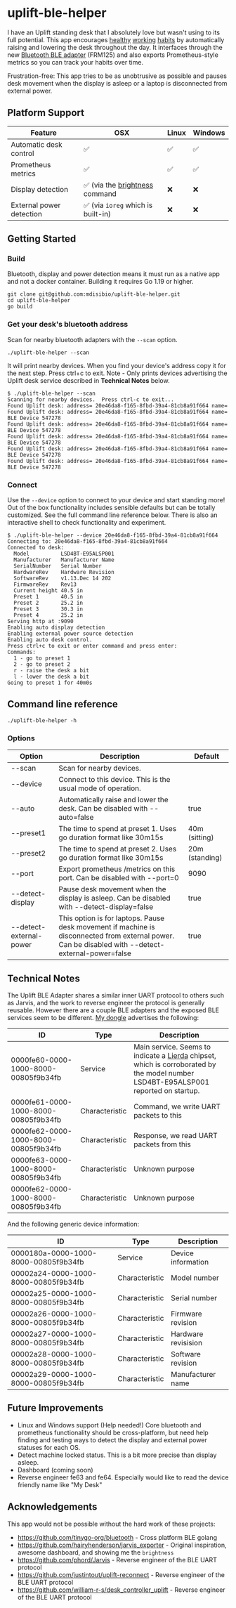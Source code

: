 # uplift-ble-helper

I have an Uplift standing desk that I absolutely love but wasn't using to its full potential.  This app encourages [healthy](https://pubmed.ncbi.nlm.nih.gov/33813968/) [working](https://www.ncbi.nlm.nih.gov/pmc/articles/PMC8582919/) [habits](https://pubmed.ncbi.nlm.nih.gov/33137789/) by automatically raising and lowering the desk throughout the day.  It interfaces through the new [Bluetooth BLE adapter](https://www.upliftdesk.com/bluetooth-adapter-for-uplift-desk/) (FRM125) and also exports Prometheus-style metrics so you can track your habits over time.

Frustration-free:  This app tries to be as unobtrusive as possible and pauses desk movement when the display is asleep or a laptop is disconnected from external power.

## Platform Support

Feature | OSX | Linux | Windows
--------| ----| ------| -------
Automatic desk control | ✅ | ✅ | ✅
Prometheus metrics | ✅| ✅ | ✅
Display detection | ✅ (via the [brightness](https://github.com/nriley/brightness) command | ❌ | ❌
External power detection | ✅ (via `ioreg` which is built-in) | ❌ | ❌

## Getting Started

### Build
Bluetooth, display and power detection means it must run as a native app and not a docker container.  Building it requires Go 1.19 or higher.

```
git clone git@github.com:mdisibio/uplift-ble-helper.git
cd uplift-ble-helper
go build
```

### Get your desk's bluetooth address

Scan for nearby bluetooth adapters with the `--scan` option.
```
./uplift-ble-helper --scan
```

It will print nearby devices. When you find your device's address copy it for the next step.  Press ctrl+c to exit. Note - Only prints devices advertising the Uplift desk service described in __Technical Notes__ below.

```
$ ./uplift-ble-helper --scan
Scanning for nearby devices.  Press ctrl-c to exit...
Found Uplift desk: address= 20e46da8-f165-8fbd-39a4-81cb8a91f664 name= 
Found Uplift desk: address= 20e46da8-f165-8fbd-39a4-81cb8a91f664 name= BLE Device 547278
Found Uplift desk: address= 20e46da8-f165-8fbd-39a4-81cb8a91f664 name= BLE Device 547278
Found Uplift desk: address= 20e46da8-f165-8fbd-39a4-81cb8a91f664 name= BLE Device 547278
Found Uplift desk: address= 20e46da8-f165-8fbd-39a4-81cb8a91f664 name= BLE Device 547278
Found Uplift desk: address= 20e46da8-f165-8fbd-39a4-81cb8a91f664 name= BLE Device 547278
```

### Connect
Use the `--device` option to connect to your device and start standing more!  Out of the box functionality includes sensible defaults but can be totally customized.  See the full command line reference below.  There is also an interactive shell to check functionality and experiment.

```
$ ./uplift-ble-helper --device 20e46da8-f165-8fbd-39a4-81cb8a91f664
Connecting to: 20e46da8-f165-8fbd-39a4-81cb8a91f664
Connected to desk:
  Model          LSD4BT-E95ALSP001
  Manufacturer   Manufacturer Name
  SerialNumber   Serial Number
  HardwareRev    Hardware Revision
  SoftwareRev    v1.13.Dec 14 202
  FirmwareRev    Rev13
  Current height 40.5 in
  Preset 1       40.5 in
  Preset 2       25.2 in
  Preset 3       30.3 in
  Preset 4       25.2 in
Serving http at :9090
Enabling auto display detection
Enabling external power source detection
Enabling auto desk control.
Press ctrl+c to exit or enter command and press enter:
Commands:
  1 - go to preset 1
  2 - go to preset 2
  r - raise the desk a bit
  l - lower the desk a bit
Going to preset 1 for 40m0s
```

## Command line reference

```
./uplift-ble-helper -h
```

### Options
Option | Description | Default
--------| ----| ------
--scan | Scan for nearby devices. |
--device <addr> | Connect to this device. This is the usual mode of operation.  |
--auto | Automatically raise and lower the desk.  Can be disabled with --auto=false | true
--preset1 | The time to spend at preset 1. Uses go duration format like 30m15s | 40m (sitting)
--preset2 | The time to spend at preset 2. Uses go duration format like 30m15s | 20m (standing)
--port | Export prometheus /metrics on this port. Can be disabled with --port=0 | 9090
--detect-display | Pause desk movement when the display is asleep. Can be disabled with --detect-display=false | true
--detect-external-power | This option is for laptops. Pause desk movement if machine is disconnected from external power.  Can be disabled with --detect-external-power=false | true 

## Technical Notes

The Uplift BLE Adapter shares a similar inner UART protocol to others such as Jarvis, and the work to reverse engineer the protocol is generally reusable.  However there are a couple BLE adapters and the exposed BLE services seem to be different. [My dongle](https://www.upliftdesk.com/bluetooth-adapter-for-uplift-desk/) advertises the following:

ID | Type | Description
----- | -- | ------
0000fe60-0000-1000-8000-00805f9b34fb | Service | Main service. Seems to indicate a [Lierda](https://gist.github.com/ariccio/2882a435c79da28ba6035a14c5c65f22#file-bluetoothconstants-ts-L517) chipset, which is corroborated by the model number LSD4BT-E95ALSP001 reported on startup.
0000fe61-0000-1000-8000-00805f9b34fb | Characteristic | Command, we write UART packets to this
0000fe62-0000-1000-8000-00805f9b34fb | Characteristic | Response, we read UART packets from this
0000fe63-0000-1000-8000-00805f9b34fb | Characteristic | Unknown purpose
0000fe62-0000-1000-8000-00805f9b34fb | Characteristic | Unknown purpose

And the following generic device information:

ID | Type | Description
----- | -- | ------
0000180a-0000-1000-8000-00805f9b34fb | Service | Device information
00002a24-0000-1000-8000-00805f9b34fb | Characteristic | Model number
00002a25-0000-1000-8000-00805f9b34fb | Characteristic | Serial number
00002a26-0000-1000-8000-00805f9b34fb | Characteristic | Firmware revision
00002a27-0000-1000-8000-00805f9b34fb | Characteristic | Hardware revisision
00002a28-0000-1000-8000-00805f9b34fb | Characteristic | Software revision
00002a29-0000-1000-8000-00805f9b34fb | Characteristic | Manufacturer name

## Future Improvements

* Linux and Windows support (Help needed!) Core bluetooth and prometheus functionality should be cross-platform, but need help finding and testing ways to detect the display and external power statuses for each OS. 
* Detect machine locked status. This is a bit more precise than display asleep.
* Dashboard (coming soon)
* Reverse engineer fe63 and fe64.  Especially would like to read the device friendly name like "My Desk"

## Acknowledgements

This app would not be possible without the hard work of these projects:
* https://github.com/tinygo-org/bluetooth - Cross platform BLE golang
* https://github.com/hairyhenderson/jarvis_exporter - Original inspiration, awesome dashboard, and showing me the `brightness`
* https://github.com/phord/Jarvis - Reverse engineer of the BLE UART protocol
* https://github.com/justintout/uplift-reconnect - Reverse engineer of the BLE UART protocol
* https://github.com/william-r-s/desk_controller_uplift - Reverse engineer of the BLE UART protocol
